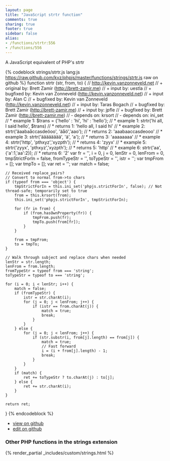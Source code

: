 ```yaml
---
layout: page
title: "JavaScript strtr function"
comments: true
sharing: true
footer: true
sidebar: false
alias:
- /functions/strtr:556
- /functions/556
---
```

<!-- Generated by Rakefile:build -->
A JavaScript equivalent of PHP's strtr

{% codeblock strings/strtr.js lang:js https://raw.github.com/kvz/phpjs/master/functions/strings/strtr.js raw on github %}
function strtr (str, from, to) {
    // http://kevin.vanzonneveld.net
    // +   original by: Brett Zamir (http://brett-zamir.me)
    // +      input by: uestla
    // +   bugfixed by: Kevin van Zonneveld (http://kevin.vanzonneveld.net)
    // +      input by: Alan C
    // +   bugfixed by: Kevin van Zonneveld (http://kevin.vanzonneveld.net)
    // +      input by: Taras Bogach
    // +   bugfixed by: Brett Zamir (http://brett-zamir.me)
    // +      input by: jpfle
    // +   bugfixed by: Brett Zamir (http://brett-zamir.me)
    // -   depends on: krsort
    // -   depends on: ini_set
    // *     example 1: $trans = {'hello' : 'hi', 'hi' : 'hello'};
    // *     example 1: strtr('hi all, I said hello', $trans)
    // *     returns 1: 'hello all, I said hi'
    // *     example 2: strtr('äaabaåccasdeöoo', 'äåö','aao');
    // *     returns 2: 'aaabaaccasdeooo'
    // *     example 3: strtr('ääääääää', 'ä', 'a');
    // *     returns 3: 'aaaaaaaa'
    // *     example 4: strtr('http', 'pthxyz','xyzpth');
    // *     returns 4: 'zyyx'
    // *     example 5: strtr('zyyx', 'pthxyz','xyzpth');
    // *     returns 5: 'http'
    // *     example 6: strtr('aa', {'a':1,'aa':2});
    // *     returns 6: '2'
    var fr = '',
        i = 0,
        j = 0,
        lenStr = 0,
        lenFrom = 0,
        tmpStrictForIn = false,
        fromTypeStr = '',
        toTypeStr = '',
        istr = '';
    var tmpFrom = [];
    var tmpTo = [];
    var ret = '';
    var match = false;

    // Received replace_pairs?
    // Convert to normal from->to chars
    if (typeof from === 'object') {
        tmpStrictForIn = this.ini_set('phpjs.strictForIn', false); // Not thread-safe; temporarily set to true
        from = this.krsort(from);
        this.ini_set('phpjs.strictForIn', tmpStrictForIn);

        for (fr in from) {
            if (from.hasOwnProperty(fr)) {
                tmpFrom.push(fr);
                tmpTo.push(from[fr]);
            }
        }

        from = tmpFrom;
        to = tmpTo;
    }

    // Walk through subject and replace chars when needed
    lenStr = str.length;
    lenFrom = from.length;
    fromTypeStr = typeof from === 'string';
    toTypeStr = typeof to === 'string';

    for (i = 0; i < lenStr; i++) {
        match = false;
        if (fromTypeStr) {
            istr = str.charAt(i);
            for (j = 0; j < lenFrom; j++) {
                if (istr == from.charAt(j)) {
                    match = true;
                    break;
                }
            }
        } else {
            for (j = 0; j < lenFrom; j++) {
                if (str.substr(i, from[j].length) == from[j]) {
                    match = true;
                    // Fast forward
                    i = (i + from[j].length) - 1;
                    break;
                }
            }
        }
        if (match) {
            ret += toTypeStr ? to.charAt(j) : to[j];
        } else {
            ret += str.charAt(i);
        }
    }

    return ret;
}
{% endcodeblock %}

 - [view on github](https://github.com/kvz/phpjs/blob/master/functions/strings/strtr.js)
 - [edit on github](https://github.com/kvz/phpjs/edit/master/functions/strings/strtr.js)

### Other PHP functions in the strings extension
{% render_partial _includes/custom/strings.html %}
